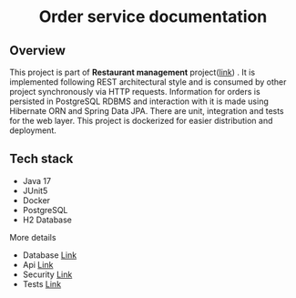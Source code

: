 <h1 style="text-align: center">Order service documentation </h1>

<h2>Overview</h2>
<p>This project is part of <b>Restaurant management</b> project(<a href="https://github.com/knetsov91/restaurant">link</a>)
. It is implemented following REST architectural style and is consumed by other project synchronously via HTTP requests.
Information for orders is persisted in PostgreSQL RDBMS and interaction with it is made using Hibernate ORN and
Spring Data JPA. There are unit, integration and tests for the web layer. This project is dockerized for easier distribution and 
deployment.
</p>
<h2>Tech stack</h2>
<ul>
    <li>Java 17</li>
    <li>JUnit5</li>
    <li>Docker</li>
    <li>PostgreSQL</li>
    <li>H2 Database</li>
</ul>
<p>More details</p>
<ul>
    <li>Database </span><a href="./docs/database/database.md">Link</a></li>
    <li>Api </span><a href="./docs/api/api.md">Link</a></li>
    <li>Security </span><a href="./docs/security/security.md">Link</a></li>
    <li>Tests </span><a href="./docs/tests/test.md">Link</a></li>
</ul>